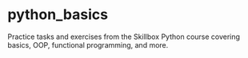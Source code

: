 # python_basics
Practice tasks and exercises from the Skillbox Python course covering basics, OOP, functional programming, and more.
